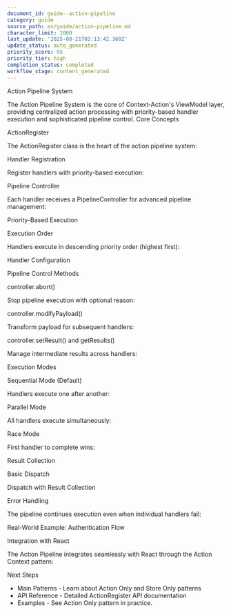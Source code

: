 ```yaml
---
document_id: guide--action-pipeline
category: guide
source_path: en/guide/action-pipeline.md
character_limit: 2000
last_update: '2025-08-21T02:13:42.360Z'
update_status: auto_generated
priority_score: 95
priority_tier: high
completion_status: completed
workflow_stage: content_generated
---
```

Action Pipeline System

The Action Pipeline System is the core of Context-Action's ViewModel layer, providing centralized action processing with priority-based handler execution and sophisticated pipeline control. Core Concepts

ActionRegister

The ActionRegister class is the heart of the action pipeline system:

Handler Registration

Register handlers with priority-based execution:

Pipeline Controller

Each handler receives a PipelineController for advanced pipeline management:

Priority-Based Execution

Execution Order

Handlers execute in descending priority order (highest first):

Handler Configuration

Pipeline Control Methods

controller.abort()

Stop pipeline execution with optional reason:

controller.modifyPayload()

Transform payload for subsequent handlers:

controller.setResult() and getResults()

Manage intermediate results across handlers:

Execution Modes

Sequential Mode (Default)

Handlers execute one after another:

Parallel Mode

All handlers execute simultaneously:

Race Mode

First handler to complete wins:

Result Collection

Basic Dispatch

Dispatch with Result Collection

Error Handling

The pipeline continues execution even when individual handlers fail:

Real-World Example: Authentication Flow

Integration with React

The Action Pipeline integrates seamlessly with React through the Action Context pattern:

Next Steps

- Main Patterns - Learn about Action Only and Store Only patterns
- API Reference - Detailed ActionRegister API documentation  
- Examples - See Action Only pattern in practice.
